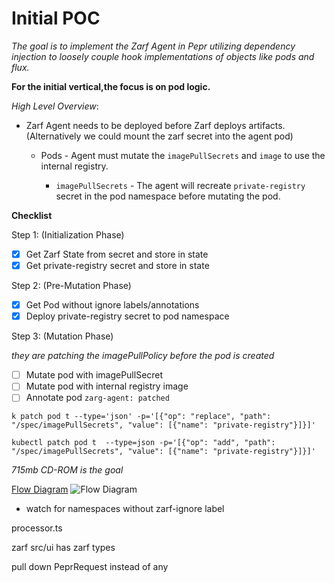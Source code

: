 # Initial POC

_The goal is to implement the Zarf Agent in Pepr utilizing dependency injection to loosely couple hook implementations of objects like pods and flux._

**For the initial vertical,the focus is on pod logic.**

_High Level Overview_:

- Zarf Agent needs to be deployed before Zarf deploys artifacts. (Alternatively we could mount the zarf secret into the agent pod)

  - Pods - Agent must mutate the `imagePullSecrets` and `image` to use the internal registry.

    - `imagePullSecrets` - The agent will recreate `private-registry` secret in the pod namespace before mutating the pod.

**Checklist**

Step 1: (Initialization Phase)

- [x] Get Zarf State from secret and store in state
- [x] Get private-registry secret and store in state

Step 2: (Pre-Mutation Phase)

- [x] Get Pod without ignore labels/annotations
- [x] Deploy private-registry secret to pod namespace

Step 3: (Mutation Phase)

_they are patching the imagePullPolicy before the pod is created_

- [ ] Mutate pod with imagePullSecret
- [ ] Mutate pod with internal registry image
- [ ] Annotate pod `zarg-agent: patched`

```
k patch pod t --type='json' -p='[{"op": "replace", "path": "/spec/imagePullSecrets", "value": [{"name": "private-registry"}]}]'

kubectl patch pod t  --type=json -p='[{"op": "add", "path": "/spec/imagePullSecrets", "value": [{"name": "private-registry"}]}]'
```

_715mb CD-ROM is the goal_

[Flow Diagram](https://docs.google.com/drawings/d/1nGiG0keutXLvfbiW1_0LZNI2Gphfda63RTnUhz2DKVQ/edit?usp=sharing)
![Flow Diagram](https://docs.google.com/drawings/d/e/2PACX-1vS-EeJyxbtN_NygaOSc0m2x9vDnBxQkm-e9IstQ761J2ztKSA_G4SF6Fq1NNqBDdBvuT9FEVoGG7dmS/pub?w=962&h=344)

- watch for namespaces without zarf-ignore label

processor.ts

zarf src/ui has zarf types

pull down PeprRequest instead of any
